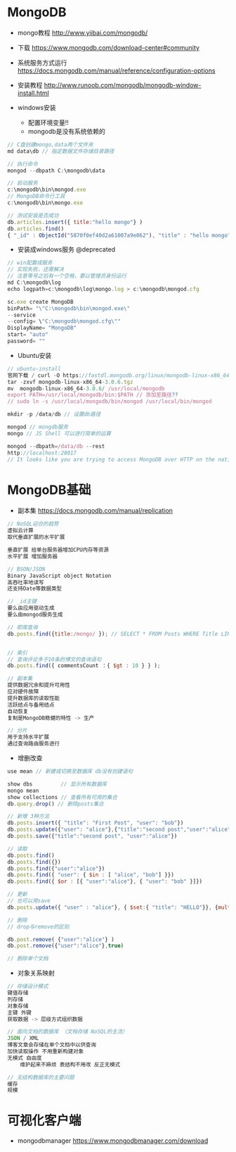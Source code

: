 # MongoDB

- mongo教程 <http://www.yiibai.com/mongodb/>
- 下载 https://www.mongodb.com/download-center#community
- 系统服务方式运行 https://docs.mongodb.com/manual/reference/configuration-options
- 安装教程 <http://www.runoob.com/mongodb/mongodb-window-install.html>

- windows安装
    - 配置环境变量!!
    - mongodb是没有系统依赖的

```javascript
// C盘创建mongo,data两个文件夹
md data\db // 指定数据文件存储目录路径

// 执行命令
mongod --dbpath C:\mongodb\data

// 启动服务
c:\mongodb\bin\mongod.exe
// MongoDB命令行工具
c:\mongodb\bin\mongo.exe  

// 测试安装是否成功
db.articles.insert({ title:"hello mongo"} )
db.articles.find()
{ "_id" : ObjectId("5870f0ef40d2a61007a9e062"), "title" : "hello mongo" }
```

- 安装成windows服务 @deprecated

```js
// win配置成服务
// 实现失败，还需解决
// 注意等号之后有一个空格，要以管理员身份运行
md C:\mongodb\log
echo logpath=c:\mongodb\log\mongo.log > c:\mongodb\mongod.cfg

sc.exe create MongoDB
binPath= "\"C:\mongodb\bin\mongod.exe\"
--service
--config= \"C:\mongodb\mongod.cfg\""  
DisplayName= "MongoDB"
start= "auto"
password= ""
```

- Ubuntu安装

```js
// ubuntu-install
官网下载 / curl -O https://fastdl.mongodb.org/linux/mongodb-linux-x86_64-3.0.6.tgz    
tar -zxvf mongodb-linux-x86_64-3.0.6.tgz                                   
mv  mongodb-linux-x86_64-3.0.6/ /usr/local/mongodb
export PATH=/usr/local/mongodb/bin:$PATH // 添加至路径??
// sudo ln -s /usr/local/mongodb/bin/mongod /usr/local/bin/mongod

mkdir -p /data/db // 设置db路径

mongod // mongdb服务
mongo // JS Shell 可以进行简单的运算

mongod --dbpath=/data/db --rest
http://localhost:28017
// It looks like you are trying to access MongoDB over HTTP on the native drive
```

# MongoDB基础

- 副本集 https://docs.mongodb.com/manual/replication

```javascript
// NoSQL迎合的趋势
虚拟云计算
取代垂直扩展的水平扩展

垂直扩展 给单台服务器增加CPU内存等资源
水平扩展 增加服务器

// BSON/JSON
Binary JavaScript object Notation
高吞吐率地读写
还支持Date等数据类型

// _id主键
要么由应用驱动生成
要么由mongod服务生成

// 即席查询
db.posts.find({title:/mongo/ }); // SELECT * FROM Posts WHERE Title LIKE '%mongo%'


// 索引   
// 查询评论多于10条的博文的查询语句
db.posts.find({ commentsCount ：{ $gt : 10 } } );

// 副本集
提供数据冗余和提升可用性
应对硬件故障
提升数据库的读取性能
活跃结点与备用结点
自动恢复
复制是MongoDB稳健的特性 -> 生产

// 分片
用于支持水平扩展
通过查询路由服务进行
```

- 增删改查

```javascript
use mean // 新建或切换至数据库 db没有创建语句

show dbs         // 显示所有数据库
mongo mean
show collections // 查看所有可用的集合
db.query.drop() // 删除posts集合

// 新增 3种方法
db.posts.insert({ "title": "First Post", "user": "bob"})
db.posts.update({"user": "alice"},{"title":"second post","user":"alice"}, { upsert:true })
db.posts.save({"title":"second post", "user":"alice"})

// 读取
db.posts.find()
db.posts.find({})
db.posts.find({"user":"alice"})
db.posts.find({ "user": { $in : [ "alice", "bob"] }})
db.posts.find({ $or : [{ "user":"alice"}, { "user": "bob" }]})

// 更新
// 也可以用save
db.posts.update({ "user" : "alice"}, { $set:{ "title": "HELLO"}}, {multi:true})

// 删除
// drop与remove的区别

db.post.remove( {"user":"alice"} )
db.post.remove({"user":"alice"},true)

// 删除单个文档
```

- 对象关系映射

```javascript
// 存储设计模式
键值存储
列存储
对象存储
主键 外键
获取数据 -> 层级方式组织数据

// 面向文档的数据库 （文档存储 NoSQL的主流）
JSON / XML
博客文章会存储在单个文档中以供查询
加快读取操作 不用重新构建对象
无模式 自由度
    维护起来不麻烦 表结构不用改 反正无模式

// 无结构数据库的主要问题
缓存
规模
```

# 可视化客户端

- mongodbmanager https://www.mongodbmanager.com/download
